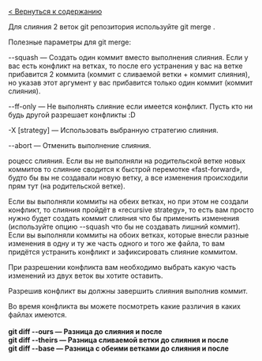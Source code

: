 [< Вернуться к содержанию](./readme.md)

Для слияния 2 веток git репозитория используйте git merge .

Полезные параметры для git merge:

--squash — Создать один коммит вместо выполнения слияния. Если у вас есть конфликт на ветках, то после его устранения у вас на ветке прибавится 2 коммита (коммит с сливаемой ветки + коммит слияния), но указав этот аргумент у вас прибавится только один коммит (коммит слияния).

--ff-only — Не выполнять слияние если имеется конфликт. Пусть кто ни будь другой разрешает конфликты :D

-X [strategy] — Использовать выбранную стратегию слияния.

--abort — Отменить выполнение слияния.

роцесс слияния.
Если вы не выполняли на родительской ветке новых коммитов то слияние сводится к быстрой перемотке «fast-forward», будто бы вы не создавали новую ветку, а все изменения происходили прям тут (на родительской ветке).

Если вы выполняли коммиты на обеих ветках, но при этом не создали конфликт, то слияния пройдёт в «recursive strategy», то есть вам просто нужно будет создать коммит слияния что бы применить изменения (используйте опцию --squash что бы не создавать лишний коммит).
Если вы выполняли коммиты на обоих ветках, которые внесли разные изменения в одну и ту же часть одного и того же файла, то вам придётся устранить конфликт и зафиксировать слияние коммитом.

При разрешении конфликта вам необходимо выбрать какую часть изменений из двух веток вы хотите оставить. 

Разрешив конфликт вы должны завершить слияния выполнив коммит.

Во время конфликта вы можете посмотреть какие различия в каких файлах имеются.
</br></br>
**git diff --ours — Разница до слияния и после</br>
git diff --theirs — Разница сливаемой ветки до слияния и после </br>
git diff --base — Разница с обеими ветками до слияния и после**